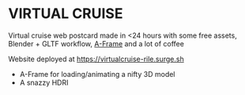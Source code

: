 # VIRTUAL CRUISE

Virtual cruise web postcard made in <24 hours with some free assets, Blender + GLTF workflow, [A-Frame](https://aframe.io) and a lot of coffee

Website deployed at https://virtualcruise-rile.surge.sh

- A-Frame for loading/animating a nifty 3D model
- A snazzy HDRI
